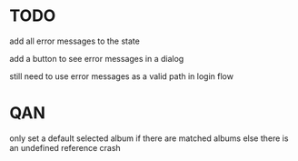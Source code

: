 # TODO

add all error messages to the state

add a button to see error messages in a dialog

still need to use error messages as a valid path in login flow

# QAN

only set a default selected album if there are matched albums else there is an undefined reference crash
